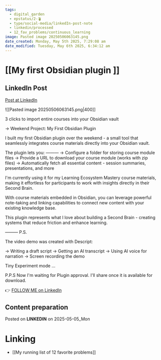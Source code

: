 ```yaml
---
tags:
  - digital_garden
  - epstatus/2-🪴
  - type/social-media/linkedIn-post-note
  - linkedin/processed
  - 12_fav_problems/continuous_learning
image: Pasted image 20250506063145.png
date_created: Monday, May 5th 2025, 7:29:08 am
date_modified: Tuesday, May 6th 2025, 6:34:12 am
---
```

# [[My first Obsidian plugin ]]
## LinkedIn Post
[Post at LinkedIn](https://www.linkedin.com/posts/sebastiankamilli_3-clicks-to-import-entire-courses-into-your-activity-7325035971530448896-k6eL?utm_source=share&utm_medium=member_desktop&rcm=ACoAAA1M1pkBgWCYPhT45EpfLiHzViQqRWNCIv4)

![[Pasted image 20250506063145.png|400]]

3 clicks to import entire courses into your Obsidian vault

→ Weekend Project: My First Obsidian Plugin

I built my first Obsidian plugin over the weekend - a small tool that seamlessly integrates course materials directly into your Obsidian vault.

The plugin lets you:
———
→ Configure a folder for storing course module files
→ Provide a URL to download your course module (works with zip files)
→ Automatically fetch all essential content - session summaries, presentations, and more

I'm currently using it for my Learning Ecosystem Mastery course materials, making it effortless for participants to work with insights directly in their Second Brain.

With course materials embedded in Obsidian, you can leverage powerful note-taking and linking capabilities to connect new content with your existing knowledge base.

This plugin represents what I love about building a Second Brain - creating systems that reduce friction and enhance learning.

———
P.S.

The video demo was created with Descript:

→ Writing a draft script
→ Getting an AI transcript
→ Using AI voice for narration
→ Screen recording the demo

Tiny Experiment mode ...

P.P.S
Now I'm waiting for Plugin approval. I'll share once it is  available for download.

👉 [FOLLOW ME on LinkedIn](https://www.linkedin.com/comm/mynetwork/discovery-see-all?usecase=PEOPLE_FOLLOWS&followMember=sebastiankamilli)

## Content preparation

Posted on **LINKEDIN** on 2025-05-05_Mon
# Linking
+ [[My running list of 12 favorite problems]]